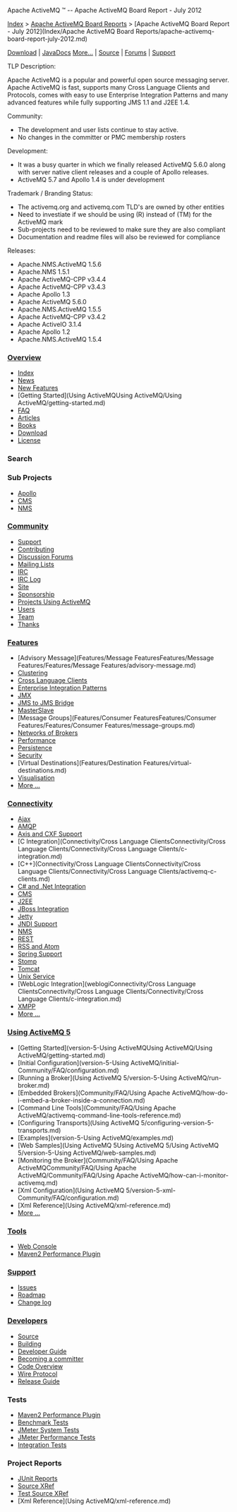 Apache ActiveMQ ™ -- Apache ActiveMQ Board Report - July 2012 

[Index](index.html) > [Apache ActiveMQ Board Reports](apache-activemq-Developers/board-reports.md) > [Apache ActiveMQ Board Report - July 2012](Index/Apache ActiveMQ Board Reports/apache-activemq-board-report-july-2012.md)

[Download](OverviewOverview/Overview/download.md) | [JavaDocs](http://activemq.apache.org/maven/5.11.0/apidocs/index.html) [More...](Overview/javadocs.md) | [Source](Developers/source.md) | [Forums](CommunityCommunity/Community/discussion-forums.md) | [Support](CommunityCommunity/Community/support.md)

TLP Description:

Apache ActiveMQ is a popular and powerful open source messaging server. Apache ActiveMQ is fast, supports many Cross Language Clients and Protocols, comes with easy to use Enterprise Integration Patterns and many advanced features while fully supporting JMS 1.1 and J2EE 1.4.

Community:

*   The development and user lists continue to stay active.
*   No changes in the committer or PMC membership rosters

Development:

*   It was a busy quarter in which we finally released ActiveMQ 5.6.0 along with server native client releases and a couple of Apollo releases.
*   ActiveMQ 5.7 and Apollo 1.4 is under development

Trademark / Branding Status:

*   The activemq.org and activemq.com TLD's are owned by other entities
*   Need to investiate if we should be using (R) instead of (TM) for the ActiveMQ mark
*   Sub-projects need to be reviewed to make sure they are also compliant
*   Documentation and readme files will also be reviewed for compliance

Releases:

*   Apache.NMS.ActiveMQ 1.5.6
*   Apache.NMS 1.5.1
*   Apache ActiveMQ-CPP v3.4.4
*   Apache ActiveMQ-CPP v3.4.3
*   Apache Apollo 1.3
*   Apache ActiveMQ 5.6.0
*   Apache.NMS.ActiveMQ 1.5.5
*   Apache ActiveMQ-CPP v3.4.2
*   Apache ActiveIO 3.1.4
*   Apache Apollo 1.2
*   Apache.NMS.ActiveMQ 1.5.4

### [Overview](overview.md)

*   [Index](index.html)
*   [News](Overview/news.md)
*   [New Features](Features/new-features.md)
*   [Getting Started](Using ActiveMQUsing ActiveMQ/Using ActiveMQ/getting-started.md)
*   [FAQ](CommunityCommunity/Community/faq.md)
*   [Articles](Community/articles.md)
*   [Books](CommunityCommunity/Community/books.md)
*   [Download](OverviewOverview/Overview/download.md)
*   [License](http://www.apache.org/licenses/)

### Search

    
  

### Sub Projects

*   [Apollo](http://activemq.apache.org/apollo "ActiveMQ Apollo")
*   [CMS](http://activemq.apache.org/cms/)
*   [NMS](http://activemq.apache.org/nms/ "NMS is the .Net Messaging API")

### [Community](community.md)

*   [Support](CommunityCommunity/Community/support.md)
*   [Contributing](CommunityCommunity/Community/contributing.md)
*   [Discussion Forums](CommunityCommunity/Community/discussion-forums.md)
*   [Mailing Lists](Community/mailing-lists.md)
*   [IRC](Site/Navigation/irc.md)
*   [IRC Log](http://servlet.uwyn.com/drone/log/hausbot/activemq)
*   [Site](site.md)
*   [Sponsorship](http://www.apache.org/foundationCommunity/sponsorship.md)
*   [Projects Using ActiveMQ](CommunityCommunity/Community/projects-using-activemq.md)
*   [Users](CommunityCommunity/Community/users.md)
*   [Team](CommunityCommunity/Community/team.md)
*   [Thanks](IndexIndex/Index/thanks.md)

### [Features](features.md)

*   [Advisory Message](Features/Message FeaturesFeatures/Message Features/Features/Message Features/advisory-message.md)
*   [Clustering](FeaturesFeatures/Features/clustering.md)
*   [Cross Language Clients](Connectivity/cross-language-clients.md)
*   [Enterprise Integration Patterns](Features/enterprise-integration-patterns.md)
*   [JMX](Features/jmx.md)
*   [JMS to JMS Bridge](ConnectivityConnectivity/Connectivity/jms-to-jms-bridge.md)
*   [MasterSlave](Features/ClusteringFeatures/Clustering/Features/Clustering/masterslave.md)
*   [Message Groups](Features/Consumer FeaturesFeatures/Consumer Features/Features/Consumer Features/message-groups.md)
*   [Networks of Brokers](Features/Clustering/networks-of-brokers.md)
*   [Performance](FeaturesFeatures/Features/performance.md)
*   [Persistence](Features/persistence.md)
*   [Security](FeaturesFeatures/Features/security.md)
*   [Virtual Destinations](Features/Destination Features/virtual-destinations.md)
*   [Visualisation](FeaturesFeatures/Features/visualisation.md)
*   [More ...](features.md)

### [Connectivity](connectivity.md)

*   [Ajax](Connectivity/ajax.md)
*   [AMQP](Connectivity/Protocols/amqp.md)
*   [Axis and CXF Support](axis-and-cxf-CommunityCommunity/Community/support.md)
*   [C Integration](Connectivity/Cross Language ClientsConnectivity/Cross Language Clients/Connectivity/Cross Language Clients/c-integration.md)
*   [C++](Connectivity/Cross Language ClientsConnectivity/Cross Language Clients/Connectivity/Cross Language Clients/activemq-c-clients.md)
*   [C# and .Net Integration](http://activemq.apache.org/nms/)
*   [CMS](http://activemq.apache.org/cms/)
*   [J2EE](Connectivity/Containers/j2ee.md)
*   [JBoss Integration](Connectivity/ContainersConnectivity/Containers/Connectivity/Containers/jboss-integration.md)
*   [Jetty](http://docs.codehaus.org/display/JETTY/Integrating+with+ActiveMQ)
*   [JNDI Support](Connectivity/Containers/jndi-Community/support.md)
*   [NMS](http://activemq.apache.org/nms/ "NMS is the .Net Messaging API")
*   [REST](Connectivity/ProtocolsConnectivity/Protocols/Connectivity/Protocols/rest.md)
*   [RSS and Atom](Connectivity/ProtocolsConnectivity/Protocols/Connectivity/Protocols/rss-and-atom.md)
*   [Spring Support](Connectivity/Containers/spring-Community/support.md)
*   [Stomp](Connectivity/Protocols/stomp.md)
*   [Tomcat](Connectivity/Containers/tomcat.md)
*   [Unix Service](Features/Unix/unix-service.md)
*   [WebLogic Integration](weblogiConnectivity/Cross Language ClientsConnectivity/Cross Language Clients/Connectivity/Cross Language Clients/c-integration.md)
*   [XMPP](Connectivity/Protocols/xmpp.md)
*   [More ...](connectivity.md)

### [Using ActiveMQ 5](using-activemq-5.md)

*   [Getting Started](version-5-Using ActiveMQUsing ActiveMQ/Using ActiveMQ/getting-started.md)
*   [Initial Configuration](version-5-Using ActiveMQ/initial-Community/FAQ/configuration.md)
*   [Running a Broker](Using ActiveMQ 5/version-5-Using ActiveMQ/run-broker.md)
*   [Embedded Brokers](Community/FAQ/Using Apache ActiveMQ/how-do-i-embed-a-broker-inside-a-connection.md)
*   [Command Line Tools](Community/FAQ/Using Apache ActiveMQ/activemq-command-line-tools-reference.md)
*   [Configuring Transports](Using ActiveMQ 5/configuring-version-5-transports.md)
*   [Examples](version-5-Using ActiveMQ/examples.md)
*   [Web Samples](Using ActiveMQ 5Using ActiveMQ 5/Using ActiveMQ 5/version-5-Using ActiveMQ/web-samples.md)
*   [Monitoring the Broker](Community/FAQ/Using Apache ActiveMQCommunity/FAQ/Using Apache ActiveMQ/Community/FAQ/Using Apache ActiveMQ/how-can-i-monitor-activemq.md)
*   [Xml Configuration](Using ActiveMQ 5/version-5-xml-Community/FAQ/configuration.md)
*   [Xml Reference](Using ActiveMQ/xml-reference.md)
*   [More ...](using-activemq-5.md)

### [Tools](tools.md)

*   [Web Console](ToolsTools/Tools/web-console.md)
*   [Maven2 Performance Plugin](Features/Performance/activemq-performance-module-users-manual.md)

### [Support](CommunityCommunity/Community/support.md)

*   [Issues](http://issues.apache.org/jira/browse/AMQ)
*   [Roadmap](http://issues.apache.org/activemq/browse/AMQ?report=com.atlassian.jira.plugin.system.project:roadmap-panel)
*   [Change log](http://issues.apache.org/activemq/browse/AMQ?report=com.atlassian.jira.plugin.system.project:changelog-panel)

### [Developers](developers.md)

*   [Source](Developers/source.md)
*   [Building](Developers/building.md)
*   [Developer Guide](DevelopersDevelopers/Developers/developer-guide.md)
*   [Becoming a committer](Developers/becoming-a-committer.md)
*   [Code Overview](code-overview.md)
*   [Wire Protocol](Developers/wire-protocol.md)
*   [Release Guide](DevelopersDevelopers/Developers/release-guide.md)

### Tests

*   [Maven2 Performance Plugin](Features/Performance/activemq-performance-module-users-manual.md)
*   [Benchmark Tests](Developers/benchmark-tests.md)
*   [JMeter System Tests](Developers/jmeter-system-tests.md)
*   [JMeter Performance Tests](Developers/jmeter-performance-tests.md)
*   [Integration Tests](Developers/integration-tests.md)

### Project Reports

*   [JUnit Reports](DevelopersDevelopers/Developers/junit-reports.md)
*   [Source XRef](Developers/source-xref.md)
*   [Test Source XRef](Developers/test-Developers/source-xref.md)
*   [Xml Reference](Using ActiveMQ/xml-reference.md)  
      
      
    
